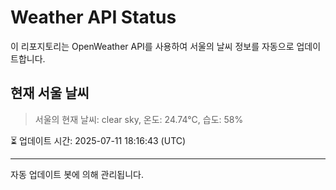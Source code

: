 
# Weather API Status

이 리포지토리는 OpenWeather API를 사용하여 서울의 날씨 정보를 자동으로 업데이트합니다.

## 현재 서울 날씨
> 서울의 현재 날씨: clear sky, 온도: 24.74°C, 습도: 58%

⏳ 업데이트 시간: 2025-07-11 18:16:43 (UTC)

---
자동 업데이트 봇에 의해 관리됩니다.
